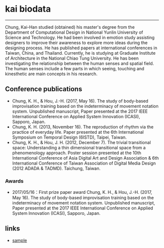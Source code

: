 # kai biodata
- - - - - - - - - - - - 
Chung, Kai-Han studied (obtained) his master's degree from the Department of Computational Design in National Yunlin University of Science and Technology. He had been involved in emotion study assisting designers to improve their awareness to explore more ideas during the designing process. He has published papers at international conferences in Taiwan, China, and Thailand. Currently, he is studying at Graduate Institute of Architecture in the National Chiao Tung University. He has been investigating the relationship between the human senses and spatial field. The human senses include a few parts in which seeing, touching and kinesthetic are main concepts in his research.

## Conference publications
* Chung, K. H., & Hou, J.-H. (2017, May 16). The study of body-based improvisation training based on the indeterminacy of movement notation system. Unpublished manuscript, Paper presented at the 2017 IEEE International Conference on Applied System Innovation (ICASI), Sapporo, Japan. 
* Chung, K. H. (2013, November 16). The reproduction of rhythm via the practice of everyday life. Paper presented at the 6th International Symposium on Temporal Design (6ISTD), Taipei, Taiwan. 
* Chung, K. H., & Hou, J. H. (2012, December 7). The trivial transitional space: Understanding a thin dimensional transitional space from a phenomenology approach. Poster session presented at the 10th International Conference of Asia Digital Art and Design Association & 6th International Conference of Taiwan Association of Digital Media Design (2012 ADADA & TADMD). Taichung, Taiwan. 

### Awards
* 2017/05/16：First prize paper award
Chung, K. H., & Hou, J.-H. (2017, May 16). The study of body-based improvisation training based on the indeterminacy of movement notation system. Unpublished manuscript, Paper presented at the 2017 IEEE International Conference on Applied System Innovation (ICASI), Sapporo, Japan.

## links
* [sample](https://jekyllrb.com/)
